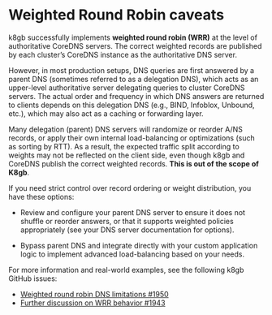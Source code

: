 # Weighted Round Robin caveats
k8gb successfully implements **weighted round robin (WRR)** at the level of authoritative CoreDNS servers. The correct weighted records are published by each cluster’s CoreDNS instance as the authoritative DNS server.

However, in most production setups, DNS queries are first answered by a parent DNS (sometimes referred to as a delegation DNS), which acts as an upper-level authoritative server delegating queries to cluster CoreDNS servers. The actual order and frequency in which DNS answers are returned to clients depends on this delegation DNS (e.g., BIND, Infoblox, Unbound, etc.), which may also act as a caching or forwarding layer.

Many delegation (parent) DNS servers will randomize or reorder A/NS records, or apply their own internal load-balancing or optimizations (such as sorting by RTT). As a result, the expected traffic split according to weights may not be reflected on the client side, even though k8gb and CoreDNS publish the correct weighted records. **This is out of the scope of K8gb**.

If you need strict control over record ordering or weight distribution, you have these options:

 - Review and configure your parent DNS server to ensure it does not shuffle or reorder answers, or that it supports weighted policies appropriately (see your DNS server documentation for options).

 - Bypass parent DNS and integrate directly with your custom application logic to implement advanced load-balancing based on your needs.

For more information and real-world examples, see the following k8gb GitHub issues:

 - [Weighted round robin DNS limitations #1950](https://github.com/k8gb-io/k8gb/issues/1950)
 - [Further discussion on WRR behavior #1943](https://github.com/k8gb-io/k8gb/issues/1943)
